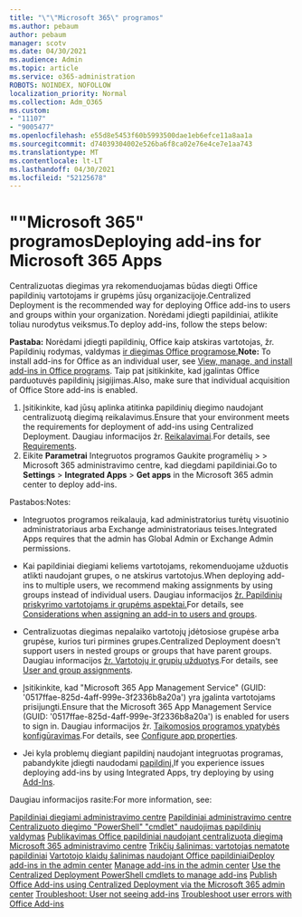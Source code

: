 ```yaml
---
title: "\"\"Microsoft 365\" programos"
ms.author: pebaum
author: pebaum
manager: scotv
ms.date: 04/30/2021
ms.audience: Admin
ms.topic: article
ms.service: o365-administration
ROBOTS: NOINDEX, NOFOLLOW
localization_priority: Normal
ms.collection: Adm_O365
ms.custom:
- "11107"
- "9005477"
ms.openlocfilehash: e55d8e5453f60b5993500dae1eb6efce11a8aa1a
ms.sourcegitcommit: d74039304002e526ba6f8ca02e76e4ce7e1aa743
ms.translationtype: MT
ms.contentlocale: lt-LT
ms.lasthandoff: 04/30/2021
ms.locfileid: "52125678"
---
```

# <a name="deploying-add-ins-for-microsoft-365-apps"></a><span data-ttu-id="928aa-102">""Microsoft 365" programos</span><span class="sxs-lookup"><span data-stu-id="928aa-102">Deploying add-ins for Microsoft 365 Apps</span></span>

<span data-ttu-id="928aa-103">Centralizuotas diegimas yra rekomenduojamas būdas diegti Office papildinių vartotojams ir grupėms jūsų organizacijoje.</span><span class="sxs-lookup"><span data-stu-id="928aa-103">Centralized Deployment is the recommended way for deploying Office add-ins to users and groups within your organization.</span></span> <span data-ttu-id="928aa-104">Norėdami įdiegti papildiniai, atlikite toliau nurodytus veiksmus.</span><span class="sxs-lookup"><span data-stu-id="928aa-104">To deploy add-ins, follow the steps below:</span></span>

<span data-ttu-id="928aa-105">**Pastaba:** Norėdami įdiegti papildinių, Office kaip atskiras vartotojas, žr. Papildinių rodymas, valdymas [ir diegimas Office programose.](https://support.microsoft.com/topic/view-manage-and-install-add-ins-in-office-programs-16278816-1948-4028-91e5-76dca5380f8d)</span><span class="sxs-lookup"><span data-stu-id="928aa-105">**Note:** To install add-ins for Office as an individual user, see [View, manage, and install add-ins in Office programs](https://support.microsoft.com/topic/view-manage-and-install-add-ins-in-office-programs-16278816-1948-4028-91e5-76dca5380f8d).</span></span> <span data-ttu-id="928aa-106">Taip pat įsitikinkite, kad įgalintas Office parduotuvės papildinių įsigijimas.</span><span class="sxs-lookup"><span data-stu-id="928aa-106">Also, make sure that individual acquisition of Office Store add-ins is enabled.</span></span> 

1. <span data-ttu-id="928aa-107">Įsitikinkite, kad jūsų aplinka atitinka papildinių diegimo naudojant centralizuotą diegimą reikalavimus.</span><span class="sxs-lookup"><span data-stu-id="928aa-107">Ensure that your environment meets the requirements for deployment of add-ins using Centralized Deployment.</span></span> <span data-ttu-id="928aa-108">Daugiau informacijos žr. [Reikalavimai](https://docs.microsoft.com/microsoft-365/admin/manage/centralized-deployment-of-add-ins?#requirements).</span><span class="sxs-lookup"><span data-stu-id="928aa-108">For details, see [Requirements](https://docs.microsoft.com/microsoft-365/admin/manage/centralized-deployment-of-add-ins?#requirements).</span></span>
2. <span data-ttu-id="928aa-109">Eikite **Parametrai** Integruotos programos Gaukite programėlių  >    >   Microsoft 365 administravimo centre, kad diegdami papildiniai.</span><span class="sxs-lookup"><span data-stu-id="928aa-109">Go to **Settings** > **Integrated Apps** > **Get apps** in the Microsoft 365 admin center to deploy add-ins.</span></span> 

<span data-ttu-id="928aa-110">Pastabos:</span><span class="sxs-lookup"><span data-stu-id="928aa-110">Notes:</span></span> 

- <span data-ttu-id="928aa-111">Integruotos programos reikalauja, kad administratorius turėtų visuotinio administratoriaus arba Exchange administratoriaus teises.</span><span class="sxs-lookup"><span data-stu-id="928aa-111">Integrated Apps requires that the admin has Global Admin or Exchange Admin permissions.</span></span>

- <span data-ttu-id="928aa-112">Kai papildiniai diegiami keliems vartotojams, rekomenduojame užduotis atlikti naudojant grupes, o ne atskirus vartotojus.</span><span class="sxs-lookup"><span data-stu-id="928aa-112">When deploying add-ins to multiple users, we recommend making assignments by using groups instead of individual users.</span></span> <span data-ttu-id="928aa-113">Daugiau informacijos [žr. Papildinių priskyrimo vartotojams ir grupėms aspektai.](https://docs.microsoft.com/microsoft-365/admin/manage/manage-deployment-of-add-ins?view=o365-worldwide#considerations-when-assigning-an-add-in-to-users-and-groups)</span><span class="sxs-lookup"><span data-stu-id="928aa-113">For details, see [Considerations when assigning an add-in to users and groups](https://docs.microsoft.com/microsoft-365/admin/manage/manage-deployment-of-add-ins?view=o365-worldwide#considerations-when-assigning-an-add-in-to-users-and-groups).</span></span>

- <span data-ttu-id="928aa-114">Centralizuotas diegimas nepalaiko vartotojų įdėtosiose grupėse arba grupėse, kurios turi pirmines grupes.</span><span class="sxs-lookup"><span data-stu-id="928aa-114">Centralized Deployment doesn't support users in nested groups or groups that have parent groups.</span></span> <span data-ttu-id="928aa-115">Daugiau informacijos [žr. Vartotojų ir grupių užduotys](https://docs.microsoft.com/microsoft-365/admin/manage/centralized-deployment-of-add-ins?view=o365-worldwide#user-and-group-assignments).</span><span class="sxs-lookup"><span data-stu-id="928aa-115">For details, see [User and group assignments](https://docs.microsoft.com/microsoft-365/admin/manage/centralized-deployment-of-add-ins?view=o365-worldwide#user-and-group-assignments).</span></span>

- <span data-ttu-id="928aa-116">Įsitikinkite, kad "Microsoft 365 App Management Service" (GUID: '0517ffae-825d-4aff-999e-3f2336b8a20a') yra įgalinta vartotojams prisijungti.</span><span class="sxs-lookup"><span data-stu-id="928aa-116">Ensure that the Microsoft 365 App Management Service (GUID: '0517ffae-825d-4aff-999e-3f2336b8a20a') is enabled for users to sign in.</span></span> <span data-ttu-id="928aa-117">Daugiau informacijos žr. [Taikomosios programos ypatybės konfigūravimas](https://docs.microsoft.com/azure/active-directory/manage-apps/add-application-portal-configure#configure-app-properties).</span><span class="sxs-lookup"><span data-stu-id="928aa-117">For details, see [Configure app properties](https://docs.microsoft.com/azure/active-directory/manage-apps/add-application-portal-configure#configure-app-properties).</span></span>

- <span data-ttu-id="928aa-118">Jei kyla problemų diegiant papildinį naudojant integruotas programas, pabandykite įdiegti naudodami [papildinį.](https://admin.microsoft.com/AdminPortal/Home?#/Settings/AddIns)</span><span class="sxs-lookup"><span data-stu-id="928aa-118">If you experience issues deploying add-ins by using Integrated Apps, try deploying by using [Add-Ins](https://admin.microsoft.com/AdminPortal/Home?#/Settings/AddIns).</span></span>

<span data-ttu-id="928aa-119">Daugiau informacijos rasite:</span><span class="sxs-lookup"><span data-stu-id="928aa-119">For more information, see:</span></span>

<span data-ttu-id="928aa-120">[Papildiniai diegiami administravimo centre](https://docs.microsoft.com/microsoft-365/admin/manage/manage-deployment-of-add-ins) 
 [Papildiniai administravimo centre](https://docs.microsoft.com/microsoft-365/admin/manage/manage-addins-in-the-admin-center) 
 [Centralizuoto diegimo "PowerShell" "cmdlet" naudojimas papildinių valdymas](https://docs.microsoft.com/microsoft-365/enterprise/use-the-centralized-deployment-powershell-cmdlets-to-manage-add-ins) 
 [Publikavimas Office papildiniai naudojant centralizuotą diegimą Microsoft 365 administravimo centre](https://docs.microsoft.com/office/dev/add-ins/publish/centralized-deployment#publish-an-office-add-in-via-centralized-deployment) 
 [Trikčių šalinimas: vartotojas nematote papildiniai](https://docs.microsoft.com/office365/troubleshoot/access-management/user-not-seeing-add-ins) 
 [Vartotojo klaidų šalinimas naudojant Office papildiniai](https://docs.microsoft.com/office/dev/add-ins/testing/testing-and-troubleshooting)</span><span class="sxs-lookup"><span data-stu-id="928aa-120">[Deploy add-ins in the admin center](https://docs.microsoft.com/microsoft-365/admin/manage/manage-deployment-of-add-ins)
[Manage add-ins in the admin center](https://docs.microsoft.com/microsoft-365/admin/manage/manage-addins-in-the-admin-center)
[Use the Centralized Deployment PowerShell cmdlets to manage add-ins](https://docs.microsoft.com/microsoft-365/enterprise/use-the-centralized-deployment-powershell-cmdlets-to-manage-add-ins)
[Publish Office Add-ins using Centralized Deployment via the Microsoft 365 admin center](https://docs.microsoft.com/office/dev/add-ins/publish/centralized-deployment#publish-an-office-add-in-via-centralized-deployment)
[Troubleshoot: User not seeing add-ins](https://docs.microsoft.com/office365/troubleshoot/access-management/user-not-seeing-add-ins)
[Troubleshoot user errors with Office Add-ins](https://docs.microsoft.com/office/dev/add-ins/testing/testing-and-troubleshooting)</span></span>